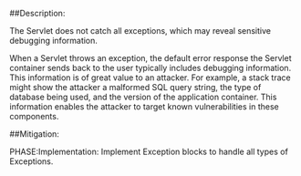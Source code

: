 ##Description:

The Servlet does not catch all exceptions, which may reveal sensitive debugging information.

When a Servlet throws an exception, the default error response the Servlet container sends back to the user typically includes debugging information. This information is of great value to an attacker. For example, a stack trace might show the attacker a malformed SQL query string, the type of database being used, and the version of the application container. This information enables the attacker to target known vulnerabilities in these components.

##Mitigation:


PHASE:Implementation:
Implement Exception blocks to handle all types of Exceptions.

